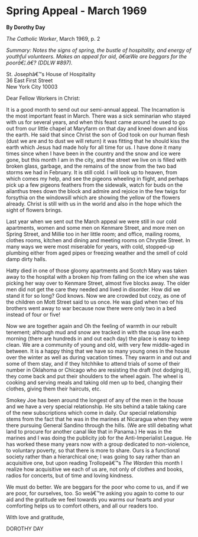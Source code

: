 Spring Appeal - March 1969
==========================

**By Dorothy Day**

*The Catholic Worker*, March 1969, p. 2

*Summary: Notes the signs of spring, the bustle of hospitality, and
energy of youthful volunteers. Makes an appeal for aid, â€œWe are
beggars for the poorâ€¦.â€? (DDLW \#897).*

St. Josephâ€™s House of Hospitality \
36 East First Street \
New York City 10003

Dear Fellow Workers in Christ:

It is a good month to send out our semi-annual appeal. The Incarnation
is the most important feast in March. There was a sick seminarian who
stayed with us for several years, and when this feast came around he
used to go out from our little chapel at Maryfarm on that day and kneel
down and kiss the earth. He said that since Christ the son of God took
on our human flesh (dust we are and to dust we will return) it was
fitting that he should kiss the earth which Jesus had made holy for all
time for us. I have done it many times since when I have been in the
country and the snow and ice were gone, but this month I am in the city,
and the street we live on is filled with broken glass, garbage, and the
remains of the snow from the two bad storms we had in February. It is
still cold. I will look up to heaven, from which comes my help, and see
the pigeons wheeling in flight, and perhaps pick up a few pigeons
feathers from the sidewalk, watch for buds on the ailanthus trees down
the block and admire and rejoice in the few twigs for forsythia on the
windowsill which are showing the yellow of the flowers already. Christ
is still with us in the world and also in the hope which the sight of
flowers brings.

Last year when we sent out the March appeal we were still in our cold
apartments, women and some men on Kenmare Street, and more men on Spring
Street, and Millie too in her little room; and office, mailing rooms,
clothes rooms, kitchen and dining and meeting rooms on Chrystie Street.
In many ways we were most miserable for years, with cold, stopped-up
plumbing either from aged pipes or freezing weather and the smell of
cold damp dirty halls.

Hatty died in one of those gloomy apartments and Scotch Mary was taken
away to the hospital with a broken hip from falling on the ice when she
was picking her way over to Kenmare Street, almost five blocks away. The
older men did not get the care they needed and lived in disorder. How
did we stand it for so long? God knows. Now we are crowded but cozy, as
one of the children on Mott Street said to us once. He was glad when two
of his brothers went away to war because now there were only two in a
bed instead of four or five!

Now we are together again and Oh the feeling of warmth in our rebuilt
tenement; although mud and snow are tracked in with the soup line each
morning (there are hundreds in and out each day) the place is easy to
keep clean. We are a community of young and old, with very few
middle-aged in between. It is a happy thing that we have so many young
ones in the house over the winter as well as during vacation times. They
swarm in and out and some of them stay, and if they hitchhike to attend
trials of some of their number in Oklahoma or Chicago who are resisting
the draft (not dodging it), they come back and put their shoulders to
the wheel again. The wheel is cooking and serving meals and taking old
men up to bed, changing their clothes, giving them their haircuts, etc.

Smokey Joe has been around the longest of any of the men in the house
and we have a very special relationship. He sits behind a table taking
care of the new subscriptions which come in daily. Our special
relationship stems from the fact that he was in the marines at Nicaragua
when they were there pursuing General Sandino through the hills. (We are
still debating what land to procure for another canal like that in
Panama.) He was in the marines and I was doing the publicity job for the
Anti-Imperialist League. He has worked these many years now with a group
dedicated to non-violence, to voluntary poverty, so that there is more
to share. Ours is a functional society rather than a hierarchical one; I
was going to say rather than an acquisitive one, but upon reading
Trollopeâ€™s *The Warden* this month I realize how acquisitive we each
of us are, not only of clothes and books, radios for concerts, but of
time and loving kindness.

We must do better. We are beggars for the poor who come to us, and if we
are poor, for ourselves, too. So weâ€™re asking you again to come to our
aid and the gratitude we feel towards you warms our hearts and your
comforting helps us to comfort others, and all our readers too.

With love and gratitude,

DOROTHY DAY
